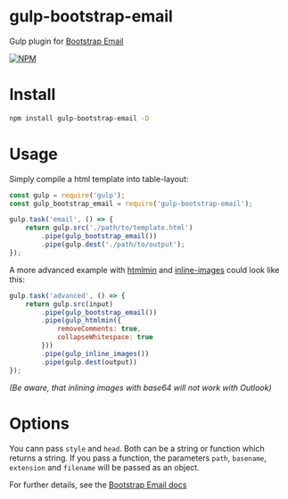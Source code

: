 # gulp-bootstrap-email

Gulp plugin for [Bootstrap Email](https://github.com/schwarzdavid/bootstrap-email)

[![NPM](https://nodei.co/npm/gulp-bootstrap-email.png)](https://nodei.co/npm/gulp-bootstrap-email/)

# Install

```bash
npm install gulp-bootstrap-email -D
```

# Usage

Simply compile a html template into table-layout:

```javascript
const gulp = require('gulp');
const gulp_bootstrap_email = require('gulp-bootstrap-email');

gulp.task('email', () => {
    return gulp.src('./path/to/template.html')
        .pipe(gulp_bootstrap_email())
        .pipe(gulp.dest('./path/to/output');
});
```

A more advanced example with [htmlmin](https://www.npmjs.com/package/gulp-htmlmin) and [inline-images](https://www.npmjs.com/package/gulp-inline-images) could look like this:

```javascript
gulp.task('advanced', () => {
    return gulp.src(input)
        .pipe(gulp_bootstrap_email())
        .pipe(gulp_htmlmin({
            removeComments: true,
            collapseWhitespace: true
        }))
        .pipe(gulp_inline_images())
        .pipe(gulp.dest(output))
});
```

_(Be aware, that inlining images with base64 will not work with Outlook)_

# Options

You cann pass `style` and `head`. Both can be a string or function which returns a string. If you pass a function, the parameters `path`, `basename`, `extension` and `filename` will be passed as an object. 

For further details, see the [Bootstrap Email docs](https://github.com/schwarzdavid/bootstrap-email)
